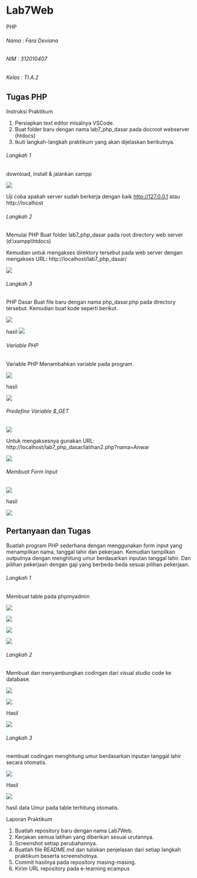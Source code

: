 # Lab7Web
PHP

###### Nama : Fara Deviana
###### NIM : 312010407
###### Kelas : TI.A.2

## Tugas PHP

Instruksi Praktikum

1. Persiapkan text editor misalnya VSCode.
2. Buat folder baru dengan nama lab7_php_dasar pada docroot webserver (htdocs)
3. Ikuti langkah-langkah praktikum yang akan dijelaskan berikutnya.


###### Langkah 1

download, install & jalankan xampp

![](pr7/XAMPP%201.jpg)

Uji coba apakah server sudah berkerja dengan baik
http://127.0.0.1 atau http://localhost



###### Langkah 2

Memulai PHP
Buat folder lab7_php_dasar pada root directory web server (d:\xampp\htdocs)

Kemudian untuk mengakses direktory tersebut pada web server dengan mengakses URL:
http://localhost/lab7_php_dasar/

![](pr7/1%20satu.jpg)



###### Langkah 3

PHP Dasar
Buat file baru dengan nama php_dasar.php pada directory tersebut. Kemudian buat
kode seperti berikut.

![](pr7/2%20duacode.jpg)

hasil
![](pr7/2%20dua.jpg)



###### Variable PHP

Variable PHP
Menambahkan variable pada program.

![](pr7/3%20tigavsc.jpg)

hasil

![](pr7/4%20empat.jpg)


###### Predefine Variable $_GET

![](pr7/1%20Anwar.jpg)



Untuk mengaksesnya gunakan URL:
http://localhost/lab7_php_dasar/latihan2.php?nama=Anwar

![](pr7/5%20lima.jpg)


###### Membuat Form Input

![](pr7/1%20form.jpg)

hasil

![](pr7/6%20enamform.jpg)

## Pertanyaan dan Tugas

Buatlah program PHP sederhana dengan menggunakan form input yang menampilkan
nama, tanggal lahir dan pekerjaan. Kemudian tampilkan outputnya dengan menghitung
umur berdasarkan inputan tanggal lahir. Dan pilihan pekerjaan dengan gaji yang
berbeda-beda sesuai pilihan pekerjaan.

###### Langkah 1

Membuat table pada phpmyadmin

![](pr7/php%20myadmin0.jpg)

![](pr7/php%20myadmin1.jpg)

![](pr7/php%20myadmin3add.jpg)

![](pr7/php%20myadmin4add.jpg)



###### Langkah 2

Membuat dan menyambungkan codingan dari visual studio code ke database.

![](pr7/7%20tujuhvsc.jpg)

![](pr7/7%20tujuhvsc2.jpg)

Hasil

![](pr7/8%20delapanhsl.jpg)


###### Langkah 3

membuat codingan menghitung umur berdasarkan inputan tanggal lahir secara otomatis.

![](pr7/9%20sembilanvsc.jpg)

Hasil

![](pr7/9%20sembilanhslbnr.jpg)

hasil data Umur pada table terhitung otomatis.



Laporan Praktikum

1. Buatlah repository baru dengan nama Lab7Web.
2. Kerjakan semua latihan yang diberikan sesuai urutannya.
3. Screenshot setiap perubahannya.
4. Buatlah file README.md dan tuliskan penjelasan dari setiap langkah praktikum
beserta screenshotnya.
5. Commit hasilnya pada repository masing-masing.
6. Kirim URL repository pada e-learning ecampus

